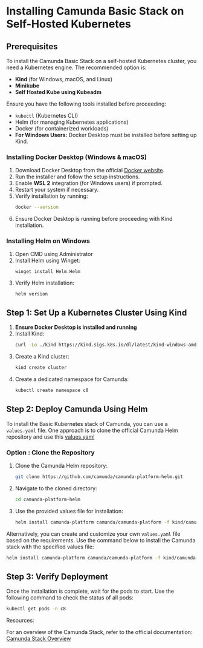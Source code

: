 # Installing Camunda Basic Stack on Self-Hosted Kubernetes

## Prerequisites
To install the Camunda Basic Stack on a self-hosted Kubernetes cluster, you need a Kubernetes engine. The recommended option is:
- **Kind** (for Windows, macOS, and Linux)
- **Minikube**
- **Self Hosted Kube using Kubeadm**

Ensure you have the following tools installed before proceeding:
- `kubectl` (Kubernetes CLI)
- Helm (for managing Kubernetes applications)
- Docker (for containerized workloads)
- **For Windows Users:** Docker Desktop must be installed before setting up Kind.

### Installing Docker Desktop (Windows & macOS)
1. Download Docker Desktop from the official [Docker website](https://www.docker.com/products/docker-desktop/).
2. Run the installer and follow the setup instructions.
3. Enable **WSL 2** integration (for Windows users) if prompted.
4. Restart your system if necessary.
5. Verify installation by running:
   ```bash
   docker --version
   ```
6. Ensure Docker Desktop is running before proceeding with Kind installation.

### Installing Helm on Windows
1. Open CMD using Administrator
2. Install Helm using Winget:
   ```
   winget install Helm.Helm
   ```
3. Verify Helm installation:
   ```
   helm version
   ```

## Step 1: Set Up a Kubernetes Cluster Using Kind

1. **Ensure Docker Desktop is installed and running**
2. Install Kind:
   ```bash
   curl -Lo ./kind https://kind.sigs.k8s.io/dl/latest/kind-windows-amd64
   ```
3. Create a Kind cluster:
   ```bash
   kind create cluster
   ```
4. Create a dedicated namespace for Camunda:
   ```bash
   kubectl create namespace c8
   ```

## Step 2: Deploy Camunda Using Helm
To install the Basic Kubernetes stack of Camunda, you can use a `values.yaml` file. One approach is to clone the official Camunda Helm repository and use this [values.yaml](https://github.com/camunda/camunda-platform-helm/blob/main/kind/camunda-platform-core-kind-values.yaml)



### Option : Clone the Repository

1. Clone the Camunda Helm repository:
   ```bash
   git clone https://github.com/camunda/camunda-platform-helm.git
   ```
2. Navigate to the cloned directory:
   ```bash
   cd camunda-platform-helm
   ```
3. Use the provided values file for installation:
   ```bash
   helm install camunda-platform camunda/camunda-platform -f kind/camunda-platform-core-kind-values.yaml -n c8
   ```

Alternatively, you can create and customize your own `values.yaml` file based on the requirements.
Use the command below to install the Camunda stack with the specified values file:
   ```bash
   helm install camunda-platform camunda/camunda-platform -f kind/camunda-platform-core-kind-values.yaml -n c8

```

## Step 3: Verify Deployment
Once the installation is complete, wait for the pods to start. Use the following command to check the status of all pods:
   ```bash
   kubectl get pods -n c8

   ```
Resources:

For an overview of the Camunda Stack, refer to the official documentation:
[Camunda Stack Overview](https://docs.camunda.io/docs/self-managed/setup/overview/)

